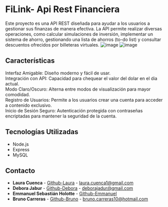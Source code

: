 # FiLink- Api Rest Financiera
Este proyecto es una API REST diseñada para ayudar a los usuarios a gestionar sus finanzas de manera efectiva. 
La API permite realizar diversas operaciones, como calcular simulaciones de inversión, implementar un sistema de ahorro, gestionando una lista de ahorros (to-do list) y consultar descuentos ofrecidos por billeteras virtuales.
![image](https://github.com/user-attachments/assets/b67fe95e-5ff0-4533-aec2-04334dd71a24)
![image](https://github.com/user-attachments/assets/72036494-6a3e-4da8-a22f-d78e74030145)


## Características
Interfaz Amigable: Diseño moderno y fácil de usar. <br>
Integración con API: Capacidad para chequear el valor del dolar en el dia actual.<br>
Modo Claro/Oscuro: Alterna entre modos de visualización para mayor comodidad. <br>
Registro de Usuarios: Permite a los usuarios crear una cuenta para acceder a contenido exclusivo. <br>
Inicio de Sesión Seguro: Autenticación protegida con contraseñas encriptadas para mantener la seguridad de la cuenta.<br>

## Tecnologías Utilizadas
- Node.js
- Express
- MySQL

## Contacto

- **Laura Cuenca** - [Github-Laura](https://github.com/LauraCuenca) - laura.cuenca1@gmail.com
- **Debora Jabur** - [Github-Debora](https://github.com/DeboraJadur) - deborajadur@gmail.com
- **Emmanuel Sebastián Holotte** - [Github-Emmanuel](https://github.com/Gaz125) 
- **Bruno Carreras** - [Github-Bruno](https://github.com/BrunoCarreras) - bruno.carreras10@hotmail.com
